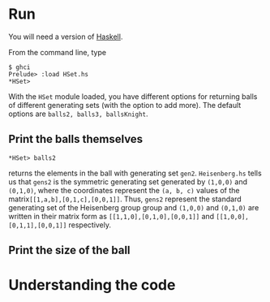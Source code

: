 # Run


You will need a version of [Haskell](https://www.haskell.org/). 

From the command line, type

```
$ ghci
Prelude> :load HSet.hs
*HSet>
```

With the `HSet` module loaded, you have different options for returning balls of different generating sets (with the option to add more). The default options are `balls2, balls3, ballsKnight`.

## Print the balls themselves
```
*HSet> balls2
```
returns the elements in the ball with generating set `gen2`. `Heisenberg.hs` tells us that `gens2` is the symmetric generating set generated by `(1,0,0)` and `(0,1,0)`, where the coordinates represent the `(a, b, c)` values of the matrix`[[1,a,b],[0,1,c],[0,0,1]]`. Thus, `gens2` represent the standard generating set of the Heisenberg group group and `(1,0,0)` and `(0,1,0)` are written in their matrix form as `[[1,1,0],[0,1,0],[0,0,1]]` and `[[1,0,0],[0,1,1],[0,0,1]]` respectively. 

## Print the size of the ball


# Understanding the code

